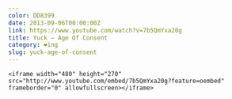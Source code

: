 ```yaml
---
color: DD8399
date: 2013-09-06T00:00:00Z
link: https://www.youtube.com/watch?v=7b5QmYxa20g
title: Yuck – Age Of Consent
category: ❤ing
slug: yuck-age-of-consent
---
```


<div class="embed video youtube">
    <style type="text/css" scoped>
        .embed:after {
            padding-top: 56.25% !important;
        }
    </style>

    <iframe width="480" height="270" src="http://www.youtube.com/embed/7b5QmYxa20g?feature=oembed" frameborder="0" allowfullscreen></iframe>
</div>
